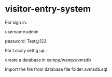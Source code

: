 # visitor-entry-system


For sign in:

username:admin

password: Test@123

For Localy settig up :

create a database in xampp/wamp:avmsdb

Import the file from database file folder:avmsdb.sql

